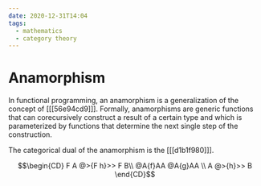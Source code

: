 ```yaml
---
date: 2020-12-31T14:04
tags:
  - mathematics
  - category theory
---
```


# Anamorphism

In functional programming, an anamorphism is a generalization of the concept of [[[56e94cd9]]]. Formally, anamorphisms are generic functions that can corecursively construct a result of a certain type and which is parameterized by functions that determine the next single step of the construction.

The categorical dual of the anamorphism is the [[[d1b1f980]]].


$$\begin{CD}
F A @>{F h}>> F B\\
@A{f}AA @A{g}AA \\
A @>{h}>> B
\end{CD}$$
